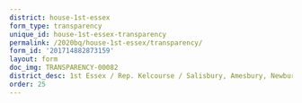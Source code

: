 ```yaml
---
district: house-1st-essex
form_type: transparency
unique_id: house-1st-essex-transparency
permalink: /2020bq/house-1st-essex/transparency/
form_id: '201714882873159'
layout: form
doc_img: TRANSPARENCY-00082
district_desc: 1st Essex / Rep. Kelcourse / Salisbury, Amesbury, Newburyport
order: 25
---
```

